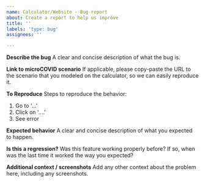 ```yaml
---
name: Calculator/Website - Bug report
about: Create a report to help us improve
title: ''
labels: 'type: bug'
assignees: ''

---
```


**Describe the bug**
A clear and concise description of what the bug is.

**Link to microCOVID scenario**
If applicable, please copy-paste the URL to the scenario that you modeled on the calculator, so we can easily reproduce it.

**To Reproduce**
Steps to reproduce the behavior:
1. Go to '...'
2. Click on '....'
3. See error

**Expected behavior**
A clear and concise description of what you expected to happen.

**Is this a regression?**
Was this feature working properly before? If so, when was the last time it worked the way you expected?

**Additional context / screenshots**
Add any other context about the problem here, including any screenshots.
